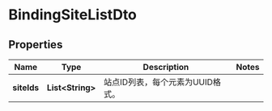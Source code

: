 
# BindingSiteListDto

## Properties
Name | Type | Description | Notes
------------ | ------------- | ------------- | -------------
**siteIds** | **List&lt;String&gt;** | 站点ID列表，每个元素为UUID格式。 | 



